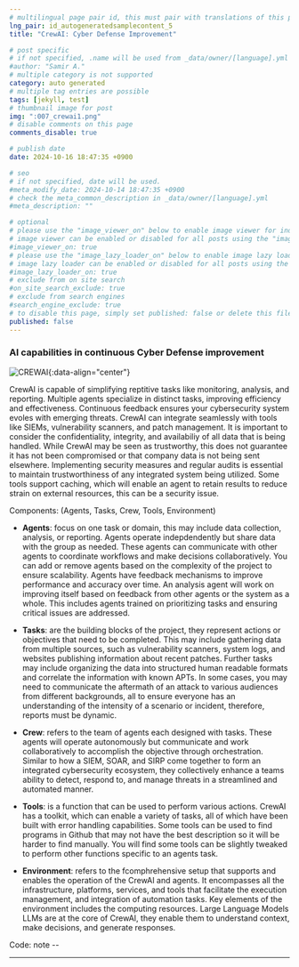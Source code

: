 ```yaml
---
# multilingual page pair id, this must pair with translations of this page. (This name must be unique)
lng_pair: id_autogeneratedsamplecontent_5
title: "CrewAI: Cyber Defense Improvement"

# post specific
# if not specified, .name will be used from _data/owner/[language].yml
#author: "Samir A."
# multiple category is not supported
category: auto generated
# multiple tag entries are possible
tags: [jekyll, test]
# thumbnail image for post
img: ":007_crewai1.png"
# disable comments on this page
comments_disable: true

# publish date
date: 2024-10-16 18:47:35 +0900

# seo
# if not specified, date will be used.
#meta_modify_date: 2024-10-14 18:47:35 +0900
# check the meta_common_description in _data/owner/[language].yml
#meta_description: ""

# optional
# please use the "image_viewer_on" below to enable image viewer for individual pages or posts (_posts/ or [language]/_posts folders).
# image viewer can be enabled or disabled for all posts using the "image_viewer_posts: true" setting in _data/conf/main.yml.
#image_viewer_on: true
# please use the "image_lazy_loader_on" below to enable image lazy loader for individual pages or posts (_posts/ or [language]/_posts folders).
# image lazy loader can be enabled or disabled for all posts using the "image_lazy_loader_posts: true" setting in _data/conf/main.yml.
#image_lazy_loader_on: true
# exclude from on site search
#on_site_search_exclude: true
# exclude from search engines
#search_engine_exclude: true
# to disable this page, simply set published: false or delete this file
published: false
---
```

### AI capabilities in continuous Cyber Defense improvement 

![CREWAI](:007_crewai2.png){:data-align="center"}

CrewAI is capable of simplifying reptitive tasks like monitoring, analysis, and reporting. Multiple agents specialize in distinct tasks, improving efficiency and effectiveness. Continuous feedback ensures your cybersecurity system evoles with emerging threats. CrewAI can integrate seamlessly with tools like SIEMs, vulnerability scanners, and patch management. It is important to consider the confidentiality, integrity, and availabiliy of all data that is being handled. While CrewAI may be seen as trustworthy, this does not guarantee it has not been compromised or that company data is not being sent elsewhere. Implementing security measures and regular audits is essential to maintain trustworthiness of any integrated system being utilized. Some tools support caching, which will enable an agent to retain results to reduce strain on external resources, this can be a security issue. 

Components: (Agents, Tasks, Crew, Tools, Environment)

- **Agents**: focus on one task or domain, this may include data collection, analysis, or reporting. Agents operate indepdendently but share data with the group as needed. These agents can communicate with other agents to coordinate workflows and make decisions collaboratively. You can add or remove agents based on the complexity of the project to ensure scalability. Agents have feedback mechanisms to improve performance and accuracy over time. An analysis agent will work on improving itself based on feedback from other agents or the system as a whole. This includes agents trained on prioritizing tasks and ensuring critical issues are addressed.  
  
- **Tasks**: are the building blocks of the project, they represent actions or objectives that need to be completed. This may include gathering data from multiple sources, such as vulnerability scanners, system logs, and websites publishing information about recent patches. Further tasks may include organizing the data into structured human readable formats and correlate the information with known APTs. In some cases, you may need to communicate the aftermath of an attack to various audiences from different backgrounds, all to ensure everyone has an understanding of the intensity of a scenario or incident, therefore, reports must be dynamic. 
  
- **Crew**: refers to the team of agents each designed with tasks. These agents will operate autonomously but communicate and work collaboratively to accomplish the objective through orchestration. Similar to how a SIEM, SOAR, and SIRP come together to form an integrated cybersecurity ecosystem, they collectively enhance a teams ability to detect, respond to, and manage threats in a streamlined and automated manner. 
  
- **Tools**: is a function that can be used to perform various actions. CrewAI has a toolkit, which can enable a variety of tasks, all of which have been built with error handling capabilities. Some tools can be used to find programs in Github that may not have the best description so it will be harder to find manually. You will find some tools can be slightly tweaked to perform other functions specific to an agents task.

- **Environment**: refers to the fcomphrehensive setup that supports and enables the operation of the CrewAI and agents. It encompasses all the infrastructure, platforms, services, and tools that facilitate the execution management, and integration of automation tasks. Key elements of the environment includes the computing resources. Large Language Models LLMs are at the core of CrewAI, they enable them to understand context, make decisions, and generate responses.


Code: note -- 
_______ 





